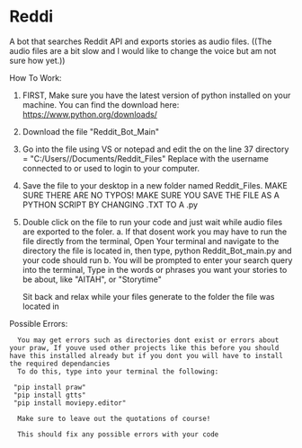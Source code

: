 # Reddi
A bot that searches Reddit API and exports stories as audio files. ((The audio files are a bit slow and I would like to change the voice but am not sure how yet.))



How To Work:

1. FIRST, Make sure you have the latest version of python installed on your machine. You can find the download here: https://www.python.org/downloads/

2. Download the file "Reddit_Bot_Main"

3. Go into the file using VS or notepad and edit the <Directory> on the line 37   directory = "C:/Users/<Username>/Documents/Reddit_Files"    Replace <username> with the username connected to or used to login to your computer.

4. Save the file to your desktop in a new folder named Reddit_Files. MAKE SURE THERE ARE NO TYPOS!  MAKE SURE YOU SAVE THE FILE AS A PYTHON SCRIPT BY CHANGING .TXT TO A .py

5. Double click on the file to run your code and just wait while audio files are exported to the foler.
      a. If that dosent work you may have to run the file directly from the terminal, Open Your terminal and navigate to the directory the file           is located in, then type, python Reddit_Bot_main.py    and your code should run 
      b. You will be prompted to enter your search query into the terminal, Type in the words or phrases you want your stories to be about, like "AITAH", or "Storytime"
      
      Sit back and relax while your files generate to the folder the file was located in 
     
Possible Errors: 
      
      You may get errors such as directories dont exist or errors about your praw, If youve used other projects like this before you should have this installed already but if you dont you will have to install the required dependancies 
      To do this, type into your terminal the following:
      
     "pip install praw"
     "pip install gtts"
     "pip install moviepy.editor"
      
      Make sure to leave out the quotations of course!
      
      This should fix any possible errors with your code
